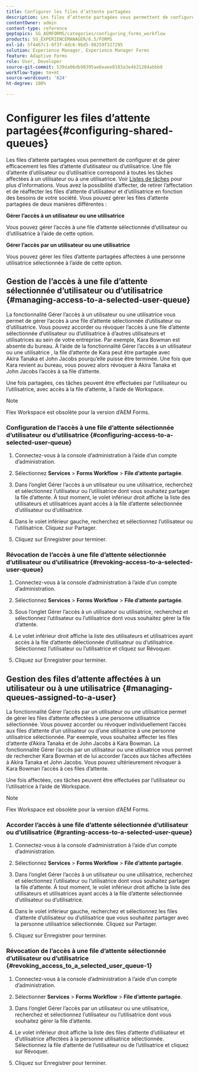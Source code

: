 ```yaml
---
title: Configurer les files d’attente partagées
description: Les files d’attente partagées vous permettent de configurer et de gérer efficacement les files d’attente d’utilisateur ou d’utilisatrice. Découvrez comment configurer des files d’attente partagées.
contentOwner: admin
content-type: reference
geptopics: SG_AEMFORMS/categories/configuring_forms_workflow
products: SG_EXPERIENCEMANAGER/6.5/FORMS
exl-id: 5f4467c1-0f3f-4dc6-9bd5-98259f327295
solution: Experience Manager, Experience Manager Forms
feature: Adaptive Forms
role: User, Developer
source-git-commit: 539da06db98395ae6eaee8103a3e4b31204abbb8
workflow-type: tm+mt
source-wordcount: '624'
ht-degree: 100%

---
```


# Configurer les files d’attente partagées{#configuring-shared-queues}

Les files d’attente partagées vous permettent de configurer et de gérer efficacement les files d’attente d’utilisateur ou d’utilisatrice. Une file d’attente d’utilisateur ou d’utilisatrice correspond à toutes les tâches affectées à un utilisateur ou à une utilisatrice. Voir [Listes de tâches](https://help.adobe.com/fr_FR/livecycle/11.0/WorkspaceHelp/WS92d06802c76abadb-2b6ab502126beb6ba2f-7ffc.2.html) pour plus d’informations. Vous avez la possibilité d’affecter, de retirer l’affectation et de réaffecter les files d’attente d’utilisateur et d’utilisatrice en fonction des besoins de votre société. Vous pouvez gérer les files d’attente partagées de deux manières différentes :

**Gérer l’accès à un utilisateur ou une utilisatrice**

Vous pouvez gérer l’accès à une file d’attente sélectionnée d’utilisateur ou d’utilisatrice à l’aide de cette option.

**Gérer l’accès par un utilisateur ou une utilisatrice**

Vous pouvez gérer les files d’attente partagées affectées à une personne utilisatrice sélectionnée à l’aide de cette option.

## Gestion de l’accès à une file d’attente sélectionnée d’utilisateur ou d’utilisatrice {#managing-access-to-a-selected-user-queue}

La fonctionnalité Gérer l’accès à un utilisateur ou une utilisatrice vous permet de gérer l’accès à une file d’attente sélectionnée d’utilisateur ou d’utilisatrice. Vous pouvez accorder ou révoquer l’accès à une file d’attente sélectionnée d’utilisateur ou d’utilisatrice à d’autres utilisateurs et utilisatrices au sein de votre entreprise. Par exemple, Kara Bowman est absente du bureau. À l’aide de la fonctionnalité Gérer l’accès à un utilisateur ou une utilisatrice , la file d’attente de Kara peut être partagée avec Akira Tanaka et John Jacobs pourqu’elle puisse être terminée. Une fois que Kara revient au bureau, vous pouvez alors révoquer à Akira Tanaka et John Jacobs l’accès à sa file d’attente.

Une fois partagées, ces tâches peuvent être effectuées par l’utilisateur ou l’utilisatrice, avec accès à la file d’attente, à l’aide de Workspace.

>[!NOTE]
>
>Flex Workspace est obsolète pour la version d’AEM Forms.

### Configuration de l’accès à une file d’attente sélectionnée d’utilisateur ou d’utilisatrice {#configuring-access-to-a-selected-user-queue}

1. Connectez-vous à la console d’administration à l’aide d’un compte d’administration.
1. Sélectionnez **Services** > **Forms Workflow** > **File d’attente partagée**.

1. Dans l’onglet Gérer l’accès à un utilisateur ou une utilisatrice, recherchez et sélectionnez l’utilisateur ou l’utilisatrice dont vous souhaitez partager la file d’attente. À tout moment, le volet inférieur droit affiche la liste des utilisateurs et utilisatrices ayant accès à la file d’attente sélectionnée d’utilisateur ou d’utilisatrice.
1. Dans le volet inférieur gauche, recherchez et sélectionnez l’utilisateur ou l’utilisatrice. Cliquez sur Partager.
1. Cliquez sur Enregistrer pour terminer.

### Révocation de l’accès à une file d’attente sélectionnée d’utilisateur ou d’utilisatrice {#revoking-access-to-a-selected-user-queue}

1. Connectez-vous à la console d’administration à l’aide d’un compte d’administration.
1. Sélectionnez **Services** > **Forms Workflow** > **File d’attente partagée**.

1. Sous l’onglet Gérer l’accès à un utilisateur ou utilisatrice, recherchez et sélectionnez l’utilisateur ou l’utilisatrice dont vous souhaitez gérer la file d’attente.
1. Le volet inférieur droit affiche la liste des utilisateurs et utilisatrices ayant accès à la file d’attente délectionnée d’utilisateur ou d’utilisatrice. Sélectionnez l’utilisateur ou l’utilisatrice et cliquez sur Révoquer.
1. Cliquez sur Enregistrer pour terminer.

## Gestion des files d’attente affectées à un utilisateur ou à une utilisatrice {#managing-queues-assigned-to-a-user}

La fonctionnalité Gérer l’accès par un utilisateur ou une utilisatrice permet de gérer les files d’attente affectées à une personne utilisatrice sélectionnée. Vous pouvez accorder ou révoquer individuellement l’accès aux files d’attente d’un utilisateur ou d’une utilisatrice à une personne utilisatrice sélectionnée. Par exemple, vous souhaitez affecter les files d’attente d’Akira Tanaka et de John Jacobs à Kara Bowman. La fonctionnalité Gérer l’accès par un utilisateur ou une utilisatrice vous permet de rechercher Kara Bowman et de lui accorder l’accès aux tâches affectées à Akira Tanaka et John Jacobs. Vous pouvez ultérieurement révoquer à Kara Bowman l’accès à ces files d’attente.

Une fois affectées, ces tâches peuvent être effectuées par l’utilisateur ou l’utilisatrice à l’aide de Workspace.

>[!NOTE]
>
>Flex Workspace est obsolète pour la version d’AEM Forms.

### Accorder l’accès à une file d’attente sélectionnée d’utilisateur ou d’utilisatrice {#granting-access-to-a-selected-user-queue}

1. Connectez-vous à la console d’administration à l’aide d’un compte d’administration.
1. Sélectionnez **Services** > **Forms Workflow** > **File d’attente partagée**.

1. Dans l’onglet Gérer l’accès à un utilisateur ou une utilisatrice, recherchez et sélectionnez l’utilisateur ou l’utilisatrice dont vous souhaitez partager la file d’attente. À tout moment, le volet inférieur droit affiche la liste des utilisateurs et utilisatrices ayant accès à la file d’attente sélectionnée d’utilisateur ou d’utilisatrice.
1. Dans le volet inférieur gauche, recherchez et sélectionnez les files d’attente d’utilisateur ou d’utilisatrice que vous souhaitez partager avec la personne utilisatrice sélectionnée. Cliquez sur Partager.
1. Cliquez sur Enregistrer pour terminer.

### Révocation de l’accès à une file d’attente sélectionnée d’utilisateur ou d’utilisatrice {#revoking_access_to_a_selected_user_queue-1}

1. Connectez-vous à la console d’administration à l’aide d’un compte d’administration.
1. Sélectionner **Services** > **Forms Workflow** > **File d’attente partagée**.

1. Dans l’onglet Gérer l’accès par un utilisateur ou une utilisatrice, recherchez et sélectionnez l’utilisateur ou l’utilisatrice dont vous souhaitez gérer la file d’attente.
1. Le volet inférieur droit affiche la liste des files d’attente d’utilisateur et d’utilisatrice affectées à la personne utilisatrice sélectionnée. Sélectionnez la file d’attente de l’utilisateur ou de l’utilisatrice et cliquez sur Révoquer.
1. Cliquez sur Enregistrer pour terminer.

